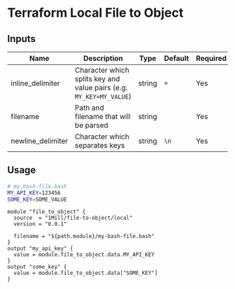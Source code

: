 # Terraform Local File to Object

## Inputs

| Name              | Description                                                         | Type   | Default | Required |
|-------------------|---------------------------------------------------------------------|--------|---------|----------|
| inline_delimiter  | Character which splits key and value pairs (e.g. `MY_KEY=MY_VALUE`) | string | `=`     | Yes      |
| filename          | Path and filename that will be parsed                               | string |         | Yes      |
| newline_delimiter | Character which separates keys                                      | string | `\n`    | Yes      |

## Usage

```bash
# my-bash-file.bash
MY_API_KEY=123456
SOME_KEY=SOME_VALUE
```

```hlc
module "file_to_object" {
  source  = "1Mill/file-to-object/local"
  version = "0.0.1"

  filename = "${path.module}/my-bash-file.bash"
}
output "my_api_key" {
  value = module.file_to_object.data.MY_API_KEY
}
output "some_key" {
  value = module.file_to_object.data["SOME_KEY"]
}
```
